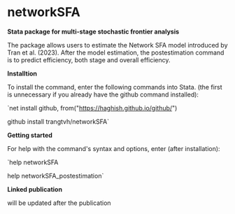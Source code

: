# **networkSFA**

**Stata package for multi-stage stochastic frontier analysis**

The package allows users to estimate the Network SFA model introduced by Tran et al. (2023). After the model estimation, the postestimation command is to predict efficiency, both stage and overall efficiency. 


**Installtion**

To install the command, enter the following commands into Stata. (the first is unnecessary if you already have the github command installed): 

`net install github, from("https://haghish.github.io/github/")

github install trangtvh/networkSFA`

**Getting started**

For help with the command's syntax and options, enter (after installation):

`help networkSFA

help networkSFA_postestimation`

**Linked publication**

will be updated after the publication
